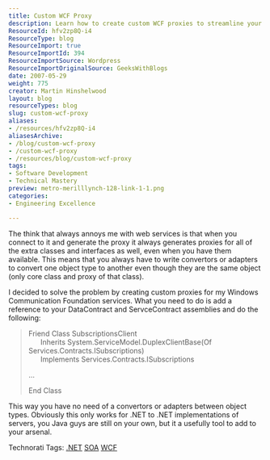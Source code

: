 ```yaml
---
title: Custom WCF Proxy
description: Learn how to create custom WCF proxies to streamline your web services and eliminate the need for converters. Enhance your .NET development toolkit today!
ResourceId: hfv2zp8Q-i4
ResourceType: blog
ResourceImport: true
ResourceImportId: 394
ResourceImportSource: Wordpress
ResourceImportOriginalSource: GeeksWithBlogs
date: 2007-05-29
weight: 775
creator: Martin Hinshelwood
layout: blog
resourceTypes: blog
slug: custom-wcf-proxy
aliases:
- /resources/hfv2zp8Q-i4
aliasesArchive:
- /blog/custom-wcf-proxy
- /custom-wcf-proxy
- /resources/blog/custom-wcf-proxy
tags:
- Software Development
- Technical Mastery
preview: metro-merilllynch-128-link-1-1.png
categories:
- Engineering Excellence

---
```

The think that always annoys me with web services is that when you connect to it and generate the proxy it always generates proxies for all of the extra classes and interfaces as well, even when you have them available. This means that you always have to write convertors or adapters to convert one object type to another even though they are the same object (only core class and proxy of that class).

I decided to solve the problem by creating custom proxies for my Windows Communication Foundation services. What you need to do is add a reference to your DataContract and ServceContract assemblies and do the following:

> Friend Class SubscriptionsClient  
>       Inherits System.ServiceModel.DuplexClientBase(Of Services.Contracts.ISubscriptions)  
>       Implements Services.Contracts.ISubscriptions
>
> ...
>
> End Class

This way you have no need of a convertors or adapters between object types. Obviously this only works for .NET to .NET implementations of servers, you Java guys are still on your own, but it a usefully tool to add to your arsenal.

Technorati Tags: [.NET](http://technorati.com/tags/.NET) [SOA](http://technorati.com/tags/SOA) [WCF](http://technorati.com/tags/WCF)
